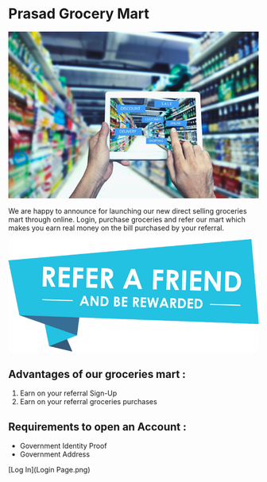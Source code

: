 # Prasad Grocery Mart
![](GettyImages-691117788-5ab9a1053418c60036b78d71-5abda7bf0e23d9003637f418.jpg) 

We are happy to announce for launching our new direct selling groceries mart through online. Login, purchase groceries and refer our mart which makes you earn real money on the bill purchased by your referral. 

![](https://github.com/prasadbobbilla/Prasad-Grocery-Mart/blob/master/refer.png)

## Advantages of our groceries mart :
 
 1. Earn on your referral Sign-Up
 2. Earn on your referral groceries purchases

## Requirements to open an Account :

- Government Identity Proof
- Government Address 

[Log In](Login Page.png)
